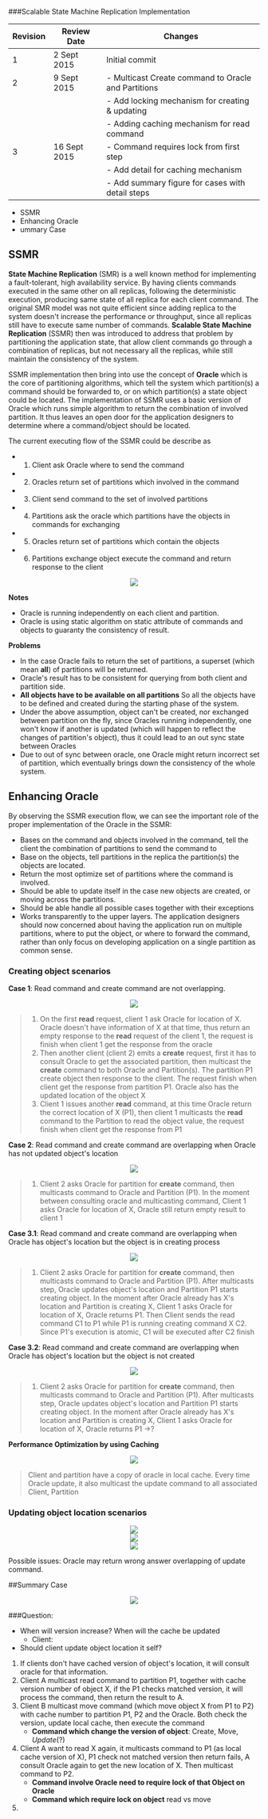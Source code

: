 ###Scalable State Machine Replication Implementation


| Revision | Review Date  |                       Changes                       |
|----------|--------------|-----------------------------------------------------|
|        1 | 2 Sept 2015  | Initial commit                                      |
|        2 | 9 Sept 2015  | - Multicast Create command to Oracle and Partitions |
|          |              | - Add locking mechanism for creating & updating     |
|          |              | - Adding caching mechanism for read command         |
|        3 | 16 Sept 2015 | - Command requires lock from first step             |
|          |              | - Add detail for caching mechanism                  |
|          |              | - Add summary figure for cases with detail steps    |


<!-- MarkdownTOC -->

- SSMR
- Enhancing Oracle
- ummary Case

<!-- /MarkdownTOC -->

## SSMR
**State Machine Replication** (SMR) is a well known method for implementing a fault-tolerant, high availability service. By having clients commands executed in the same other on all replicas, following the deterministic execution, producing same state of all replica for each client command. The original SMR model was not quite efficient since adding replica to the system doesn't increase the performance or throughput, since all replicas still have to execute same number of commands. **Scalable State Machine Replication** (SSMR) then was introduced to address that problem by partitioning the application state, that allow client commands go through a combination of replicas, but not necessary all the replicas, while still maintain the consistency of the system.

SSMR implementation then bring into use the concept of **Oracle** which is the core of partitioning algorithms, which tell the system which partition(s) a command should be forwarded to, or on which partition(s) a state object could be located. The implementation of SSMR uses a basic version of Oracle which runs simple algorithm to return the combination of involved partition. It thus leaves an open door for the application designers to determine where a command/object should be located.

The current executing flow of the SSMR could be describe as
- 1. Client ask Oracle where to send the command
- 2. Oracles return set of partitions which involved in the command
- 3. Client send command to the set of involved partitions
- 4. Partitions ask the oracle which partitions have the objects in commands for exchanging
- 5. Oracles return set of partitions which contain the objects
- 6. Partitions exchange object execute the command and return response to the client

<div style="text-align:center"><img src ="./figures/1_ssmr_simple_execution_flow.png" /></div>

**Notes**
- Oracle is running independently on each client and partition. 
- Oracle is using static algorithm on static attribute of commands and objects to guaranty the consistency of result.

**Problems**
- In the case Oracle fails to return the set of partitions, a superset (which mean **all**) of partitions will be returned.
- Oracle's result has to be consistent for querying from both client and partition side.
- **All objects have to be available on all partitions** So all the objects have to be defined and created during the starting phase of the system.
- Under the above assumption, object can't be created, nor exchanged between partition on the fly, since Oracles running independently, one won't know if another is updated (which will happen to reflect the changes of partition's object), thus it could lead to an out sync state between Oracles 
- Due to out of sync between oracle, one Oracle might return incorrect set of partition, which eventually brings down the consistency of the whole system.

## Enhancing Oracle

By observing the SSMR execution flow, we can see the important role of the proper implementation of the Oracle in the SSMR:
- Bases on the command and objects involved in the command, tell the client the combination of partitions to send the command to
- Base on the objects, tell partitions in the replica the partition(s) the objects are located.
- Return the most optimize set of partitions where the command is involved.
- Should be able to update itself in the case new objects are created, or moving across the partitions.
- Should be able handle all possible cases together with their exceptions
- Works transparently to the upper layers. The application designers should now concerned about having the application run on multiple partitions, where to put the object, or where to forward the command, rather than only focus on developing application on a single partition as common sense.

### Creating object scenarios

**Case 1**: Read command and create command are not overlapping.


<div style="text-align:center"><img src ="./figures/2_oracle_update_create.png" /></div>
<!--- <p align='center'> Figure 2 </p> -->

> 1. On the first **read** request, client 1 ask Oracle for location of X. Oracle doesn't have information of X at that time, thus return an empty response to the **read** request of the client 1, the request is finish when client 1 get the response from the oracle
> 2. Then another client (client 2) emits a **create** request, first it has to consult Oracle to get the associated partition, then multicast the **create** command to both Oracle and Partition(s). The partition P1 create object then response to the client. The request finish when client get the response from partition P1. Oracle also has the updated location of the object X
> 3. Client 1 issues another **read** command, at this time Oracle return the correct location of X (P1), then client 1 multicasts the **read** command to the Partition to read the object value, the request finish when client get the response from P1

**Case 2**: Read command and create command are overlapping when Oracle has not updated object's location

<div style="text-align:center"><img src ="./figures/3_read_write_overlapping_case_2.png" /></div>

> 1. Client 2 asks Oracle for partition for **create** command, then multicasts command to Oracle and Partition (P1). In the moment between consulting oracle and multicasting command, Client 1 asks Oracle for location of X, Oracle still return empty result to client 1

**Case 3.1**: Read command and create command are overlapping when Oracle has object's location but the object is in creating process

<div style="text-align:center"><img src ="./figures/4_read_write_overlapping_case_3.1.png" /></div>

> 1. Client 2 asks Oracle for partition for **create** command, then multicasts command to Oracle and Partition (P1). After multicasts step, Oracle updates object's location and Partition P1 starts creating object. In the moment after Oracle already has X's location and Partition is creating X, Client 1 asks Oracle for location of X, Oracle returns P1. Then Client sends the read command C1 to P1 while P1 is running creating command X C2. Since P1's execution is atomic, C1 will be executed after C2 finish

**Case 3.2**: Read command and create command are overlapping when Oracle has object's location but the object is not created
<div style="text-align:center"><img src ="./figures/5_read_write_overlapping_case_3.2.png" /></div>

> 1. Client 2 asks Oracle for partition for **create** command, then multicasts command to Oracle and Partition (P1). After multicasts step, Oracle updates object's location and Partition P1 starts creating object. In the moment after Oracle already has X's location and Partition is creating X, Client 1 asks Oracle for location of X, Oracle returns P1 ->? 



**Performance Optimization by using Caching**

<div style="text-align:center"><img src ="./figures/6_oracle_cached.png" /></div>



> Client and partition have a copy of oracle in local cache. Every time Oracle update, it also multicast the update command to all associated Client, Partition

### Updating object location scenarios


<div style="text-align:center"><img src ="./figures/7_oracle_update_location_1.png" /></div>
<div style="text-align:center"><img src ="./figures/7_oracle_update_location_2.png" /></div>
<div style="text-align:center"><img src ="./figures/7_oracle_update_location_3.png" /></div>

Possible issues: Oracle may return wrong answer overlapping of update command.


##Summary Case
<div style="text-align:center"><img src ="./figures/summary.png" /></div>

###Question:
- When will version increase? When will the cache be updated
  + Client: 
- Should client update object location it self?




1. If clients don't have cached version of object's location, it will consult oracle for that information. 
2. Client A multicast read command to partition P1, together with cache version number of object X, if the P1 checks matched version, it will process the command, then return the result to A.
3. Client B multicast move command (which move object X from P1 to P2) with cache number to partition P1, P2 and the Oracle. Both check the version, update local cache, then execute the command
	- **Command which change the version of object**: Create, Move, *Update*(?)
4. Client A want to read X again, it multicasts command to P1 (as local cache version of X), P1 check not matched version then return fails, A consult Oracle again to get the new location of X. Then multicast command to P2. 
	- **Command involve Oracle need to require lock of that Object on Oracle**
	- **Command which require lock on object** read vs move
5. 
